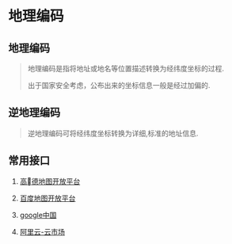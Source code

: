# 地理编码
<!-- toc --> 

## 地理编码

> 地理编码是指将地址或地名等位置描述转换为经纬度坐标的过程.
>
> 出于国家安全考虑，公布出来的坐标信息一般是经过加偏的.

## 逆地理编码

> 逆地理编码可将经纬度坐标转换为详细,标准的地址信息.

## 常用接口

1. [高德地图开放平台](https://lbs.amap.com/api/webservice/guide/api/georegeo/)

2. [百度地图开放平台](http://lbsyun.baidu.com/index.php?title=webapi/guide/webservice-geocoding-abroad)

3. [google中国](https://developers.google.cn/maps/documentation/geocoding/start?hl=zh-cn#Limits)

4. [阿里云-云市场](https://market.aliyun.com/products/57002002/cmapi020535.html#sku=yuncode1453500000)